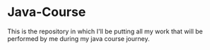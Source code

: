 # Java-Course
This is the repository in which I'll be putting all my work that will be performed by me during my java course journey.

